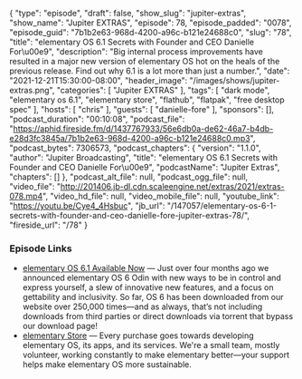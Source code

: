 {
  "type": "episode",
  "draft": false,
  "show_slug": "jupiter-extras",
  "show_name": "Jupiter EXTRAS",
  "episode": 78,
  "episode_padded": "0078",
  "episode_guid": "7b1b2e63-968d-4200-a96c-b121e24688c0",
  "slug": "78",
  "title": "elementary OS 6.1 Secrets with Founder and CEO Danielle For\u00e9",
  "description": "Big internal process improvements have resulted in a major new version of elementary OS hot on the heals of the previous release. Find out why 6.1 is a lot more than just a number.",
  "date": "2021-12-21T15:30:00-08:00",
  "header_image": "/images/shows/jupiter-extras.png",
  "categories": [
    "Jupiter EXTRAS"
  ],
  "tags": [
    "dark mode",
    "elementary os 6.1",
    "elementary store",
    "flathub",
    "flatpak",
    "free desktop spec"
  ],
  "hosts": [
    "chris"
  ],
  "guests": [
    "danielle-fore"
  ],
  "sponsors": [],
  "podcast_duration": "00:10:08",
  "podcast_file": "https://aphid.fireside.fm/d/1437767933/56e6db0a-de62-46a7-b4db-e28d3fc3845a/7b1b2e63-968d-4200-a96c-b121e24688c0.mp3",
  "podcast_bytes": 7306573,
  "podcast_chapters": {
    "version": "1.1.0",
    "author": "Jupiter Broadcasting",
    "title": "elementary OS 6.1 Secrets with Founder and CEO Danielle For\u00e9",
    "podcastName": "Jupiter Extras",
    "chapters": []
  },
  "podcast_alt_file": null,
  "podcast_ogg_file": null,
  "video_file": "http://201406.jb-dl.cdn.scaleengine.net/extras/2021/extras-078.mp4",
  "video_hd_file": null,
  "video_mobile_file": null,
  "youtube_link": "https://youtu.be/Cye4_4Hsbuc",
  "jb_url": "/147057/elementary-os-6-1-secrets-with-founder-and-ceo-danielle-fore-jupiter-extras-78/",
  "fireside_url": "/78"
}


### Episode Links

  * [elementary OS 6.1 Available Now](https://blog.elementary.io/elementary-os-6-1-available-now/ "elementary OS 6.1 Available Now") — Just over four months ago we announced elementary OS 6 Odin with new ways to be in control and express yourself, a slew of innovative new features, and a focus on gettability and inclusivity. So far, OS 6 has been downloaded from our website over 250,000 times—and as always, that’s not including downloads from third parties or direct downloads via torrent that bypass our download page!
  * [elementary Store](https://store.elementary.io/ "elementary Store") — Every purchase goes towards developing elementary OS, its apps, and its services. We're a small team, mostly volunteer, working constantly to make elementary better—your support helps make elementary OS more sustainable.


